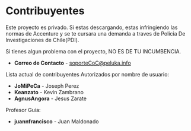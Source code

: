 # Contribuyentes

Este proyecto es privado. Si estas descargando, estas infringiendo las normas de Accenture y se te cursara una demanda a traves de Policia De Investigaciones de Chile(PDI).

Si tienes algun problema con el proyecto, NO ES DE TU INCUMBENCIA.


* **Correo de Contacto** - soporteCoC@peluka.info

Lista actual de contribuyentes Autorizados por nombre de usuario:

* **JoMiPeCa** - Joseph Perez
* **Keanzato** - Kevin Zambrano
* **AgnusAngora** - Jesus Zarate



Profesor Guia:
* **juannfrancisco** - Juan Maldonado